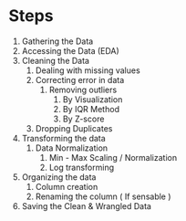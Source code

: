 # Steps
1. Gathering the Data
2. Accessing the Data (EDA)
3. Cleaning the Data 
   1. Dealing with missing values
   2. Correcting error in data
      1. Removing outliers
         1. By Visualization
         2. By IQR Method
         3. By Z-score
   3. Dropping Duplicates
4. Transforming the data
   1. Data Normalization 
      1. Min - Max Scaling / Normalization
      2. Log transforming
5. Organizing the data
   1. Column creation
   2. Renaming the column ( If sensable )
6. Saving the Clean & Wrangled Data
   